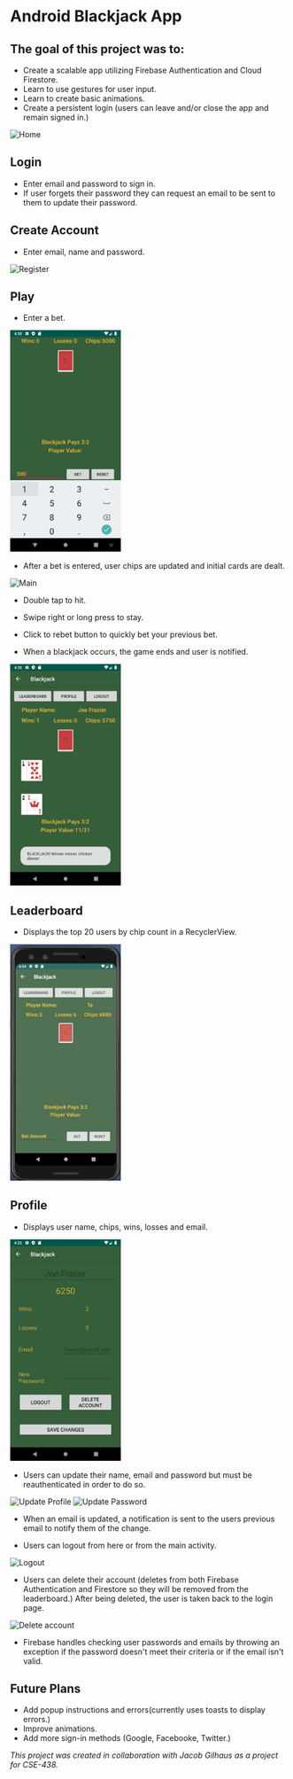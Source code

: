 # Android Blackjack App

## The goal of this project was to:
* Create a scalable app utilizing Firebase Authentication and Cloud Firestore.
* Learn to use gestures for user input.
* Learn to create basic animations.
* Create a persistent login (users can leave and/or close the app and remain signed in.)

<img src="/BlackjackPics/Play.gif" alt="Home" width="200px"/>

## Login
* Enter email and password to sign in.
* If user forgets their password they can request an email to be sent to them to update their password.

## Create Account
* Enter email, name and password.

<img src="/BlackjackPics/Login.gif" alt="Register" width="200px"/>

## Play

* Enter a bet.

<img src="/BlackjackPics/EnterBet.png" alt="Login" width="200px"/>

* After a bet is entered, user chips are updated and initial cards are dealt.

<img src="/BlackjackPics/Play.gif" alt="Main" width="200px"/>

* Double tap to hit.
* Swipe right or long press to stay.

* Click to rebet button to quickly bet your previous bet.
* When a blackjack occurs, the game ends and user is notified.

<img src="/BlackjackPics/Blackjack.png" alt="User blackjack" width="200px"/>

## Leaderboard
* Displays the top 20 users by chip count in a RecyclerView.

<img src="/BlackjackPics/Leaderboard.gif" alt="Leaderboard" width="200px"/>


## Profile
* Displays user name, chips, wins, losses and email.

<img src="/BlackjackPics/Profile.png" alt="Profile page" width="200px"/>

* Users can update their name, email and password but must be reauthenticated in order to do so.

<img src="/BlackjackPics/UpdateProfile.gif" alt="Update Profile" width="200px"/>
<img src="/BlackjackPics/Updatepassword.gif" alt="Update Password" width="200px"/>

* When an email is updated, a notification is sent to the users previous email to notify them of the change.

* Users can logout from here or from the main activity.

<img src="/BlackjackPics/LogoutLogin.gif" alt="Logout" width="200px"/>

* Users can delete their account (deletes from both Firebase Authentication and Firestore so they will be removed from the leaderboard.) After being deleted, the user is taken back to the login page.

<img src="/BlackjackPics/DeleteAccount.png" alt="Delete account" width="200px"/>

* Firebase handles checking user passwords and emails by throwing an exception if the password doesn't meet their criteria or if the email isn't valid.

## Future Plans

* Add popup instructions and errors(currently uses toasts to display errors.)
* Improve animations.
* Add more sign-in methods (Google, Facebooke, Twitter.)

_This project was created in collaboration with Jacob Gilhaus as a project for CSE-438._

